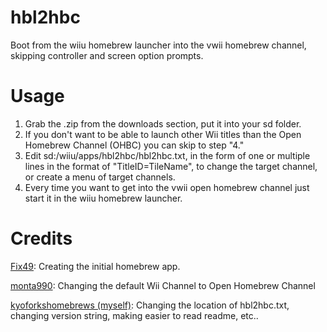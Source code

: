 # hbl2hbc
Boot from the wiiu homebrew launcher into the vwii homebrew channel, skipping controller and screen option prompts.

# Usage
1. Grab the .zip from the downloads section, put it into your sd folder.
2. If you don't want to be able to launch other Wii titles than the Open Homebrew Channel (OHBC) you can skip to step "4."
3. Edit sd:/wiiu/apps/hbl2hbc/hbl2hbc.txt, in the form of one or multiple lines in the format of "TitleID=TileName", to change the target channel, or create a menu of target channels.
4. Every time you want to get into the vwii open homebrew channel just start it in the wiiu homebrew launcher. 

# Credits

[Fix49](https://github.com/FIX94): Creating the initial homebrew app.

[monta990](https://github.com/monta990): Changing the default Wii Channel to Open Homebrew Channel

[kyoforkshomebrews (myself)](https://github.com/kyoforkshomebrews): Changing the location of hbl2hbc.txt, changing version string, making easier to read readme, etc.. 
